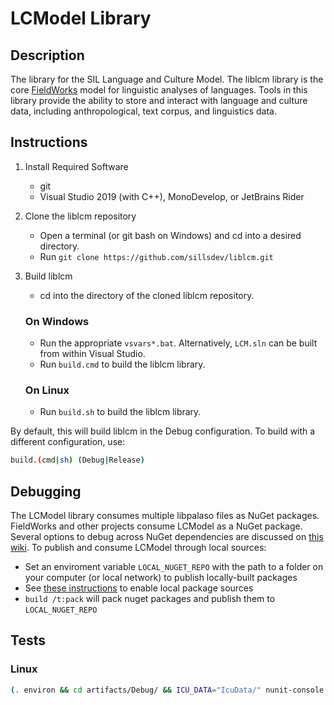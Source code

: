 # LCModel Library

## Description

The library for the SIL Language and Culture Model.
The liblcm library is the core [FieldWorks](github.com/sillsdev/FieldWorks) model for linguistic analyses of languages.
Tools in this library provide the ability to store and interact with language and culture data, including anthropological,
text corpus, and linguistics data.

## Instructions

1. Install Required Software

	- git
	- Visual Studio 2019 (with C++), MonoDevelop, or JetBrains Rider

2. Clone the liblcm repository

	- Open a terminal (or git bash on Windows) and cd into a desired directory.
	- Run `git clone https://github.com/sillsdev/liblcm.git`

3. Build liblcm

	- cd into the directory of the cloned liblcm repository.

	### On Windows

	- Run the appropriate `vsvars*.bat`. Alternatively, `LCM.sln` can be built from within Visual Studio.
	- Run `build.cmd` to build the liblcm library.

	### On Linux

	- Run `build.sh` to build the liblcm library.

By default, this will build liblcm in the Debug configuration.
To build with a different configuration, use:

```bash
build.(cmd|sh) (Debug|Release)
```

## Debugging

The LCModel library consumes multiple libpalaso files as NuGet packages. FieldWorks and other projects consume LCModel as a NuGet package. Several options to debug across NuGet dependencies are discussed on [this wiki](https://github.com/sillsdev/libpalaso/wiki/Developing-with-locally-modified-nuget-packages). To publish and consume LCModel through local sources:

  * Set an enviroment variable `LOCAL_NUGET_REPO` with the path to a folder on your computer (or local network) to publish locally-built packages
  * See [these instructions](https://docs.microsoft.com/en-us/nuget/hosting-packages/local-feeds) to enable local package sources
  * `build /t:pack` will pack nuget packages and publish them to `LOCAL_NUGET_REPO`

## Tests

### Linux

```bash
(. environ && cd artifacts/Debug/ && ICU_DATA="IcuData/" nunit-console SIL.LCModel*Tests.dll )
```
